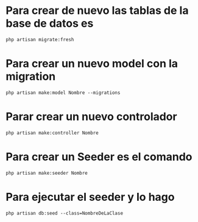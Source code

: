 # Para crear de nuevo las tablas de la base de datos es

    php artisan migrate:fresh

# Para crear un nuevo model con la migration

    php artisan make:model Nombre --migrations

# Parar crear un nuevo controlador

    php artisan make:controller Nombre

# Para crear un Seeder es el comando 

    php artisan make:seeder Nombre

# Para ejecutar el seeder y lo hago

    php artisan db:seed --class=NombreDeLaClase
